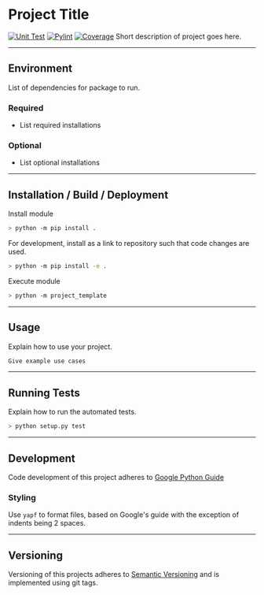 # Project Title

[![Unit Test][unittest-image]][unittest-url] [![Pylint][pylint-image]][pylint-url] [![Coverage][coverage-image]][coverage-url]
Short description of project goes here.

---

## Environment

List of dependencies for package to run.

### Required

- List required installations

### Optional

- List optional installations

---

## Installation / Build / Deployment

Install module

```bash
> python -m pip install .
```

For development, install as a link to repository such that code changes are used.

```bash
> python -m pip install -e .
```

Execute module

```bash
> python -m project_template
```

---

## Usage

Explain how to use your project.

```Python
Give example use cases
```

---

## Running Tests

Explain how to run the automated tests.

```bash
> python setup.py test
```

---

## Development

Code development of this project adheres to [Google Python Guide](https://google.github.io/styleguide/pyguide.html)

### Styling

Use `yapf` to format files, based on Google's guide with the exception of indents being 2 spaces.

---

## Versioning

Versioning of this projects adheres to [Semantic Versioning](https://semver.org/spec/v2.0.0.html) and is implemented using git tags.

[unittest-image]: https://github.com/WattsUp/PythonProjectTemplate/actions/workflows/test.yml/badge.svg
[unittest-url]: https://github.com/WattsUp/PythonProjectTemplate/actions/workflows/test.yml
[pylint-image]: https://github.com/WattsUp/PythonProjectTemplate/actions/workflows/lint.yml/badge.svg
[pylint-url]: https://github.com/WattsUp/PythonProjectTemplate/actions/workflows/lint.yml
[coverage-image]: https://img.shields.io/endpoint?url=https://gist.githubusercontent.com/WattsUp/36d9705addcd44fb0fccec1d23dc1338/raw/PythonProjectTemplate__heads_master.json
[coverage-url]: https://github.com/WattsUp/PythonProjectTemplate/actions/workflows/coverage.yml
